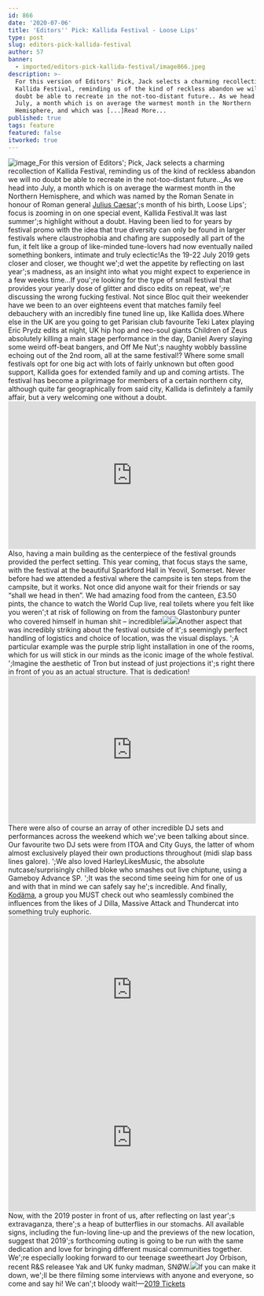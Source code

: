 ```yaml
---
id: 866
date: '2020-07-06'
title: 'Editors'' Pick: Kallida Festival - Loose Lips'
type: post
slug: editors-pick-kallida-festival
author: 57
banner:
  - imported/editors-pick-kallida-festival/image866.jpeg
description: >-
  For this version of Editors' Pick, Jack selects a charming recollection of
  Kallida Festival, reminding us of the kind of reckless abandon we will no
  doubt be able to recreate in the not-too-distant future.. As we head into
  July, a month which is on average the warmest month in the Northern
  Hemisphere, and which was [...]Read More...
published: true
tags: feature
featured: false
itworked: true
---
```

![image](../imported/editors-pick-kallida-festival/image866.jpeg)_For this version of Editors'; Pick, Jack selects a charming recollection of Kallida Festival, reminding us of the kind of reckless abandon we will no doubt be able to recreate in the not-too-distant future.._As we head into July, a month which is on average the warmest month in the Northern Hemisphere, and which was named by the Roman Senate in honour of Roman general [Julius Caesar](https://en.wikipedia.org/wiki/Julius_Caesar "Julius Caesar")';s month of his birth, Loose Lips'; focus is zooming in on one special event, Kallida Festival.It was last summer';s highlight without a doubt. Having been lied to for years by festival promo with the idea that true diversity can only be found in larger festivals where claustrophobia and chafing are supposedly all part of the fun, it felt like a group of like-minded tune-lovers had now eventually nailed something bonkers, intimate and truly eclectic!As the 19-22 July 2019 gets closer and closer, we thought we';d wet the appetite by reflecting on last year';s madness, as an insight into what you might expect to experience in a few weeks time…If you';re looking for the type of small festival that provides your yearly dose of glitter and disco edits on repeat, we';re discussing the wrong fucking festival. Not since Bloc quit their weekender have we been to an over eighteens event that matches family feel debauchery with an incredibly fine tuned line up, like Kallida does.Where else in the UK are you going to get Parisian club favourite Teki Latex playing Eric Prydz edits at night, UK hip hop and neo-soul giants Children of Zeus absolutely killing a main stage performance in the day, Daniel Avery slaying some weird off-beat bangers, and Off Me Nut';s naughty wobbly bassline echoing out of the 2nd room, all at the same festival!? Where some small festivals opt for one big act with lots of fairly unknown but often good support, Kallida goes for extended family and up and coming artists. The festival has become a pilgrimage for members of a certain northern city, although quite far geographically from said city, Kallida is definitely a family affair, but a very welcoming one without a doubt.<iframe width='100%' height='300' scrolling='no' frameborder='no' allow='autoplay' src='http://www.youtube.com/embed/xFVhkGahfso?wmode=opaque'></iframe>  
Also, having a main building as the centerpiece of the festival grounds provided the perfect setting. This year coming, that focus stays the same, with the festival at the beautiful Sparkford Hall in Yeovil, Somerset. Never before had we attended a festival where the campsite is ten steps from the campsite, but it works. Not once did anyone wait for their friends or say “shall we head in then”. We had amazing food from the canteen, £3.50 pints, the chance to watch the World Cup live, real toilets where you felt like you weren';t at risk of following on from the famous Glastonbury punter who covered himself in human shit – incredible!![](/wp-content/uploads/live/img/wysiwyg/5d0cb6ffd9273.jpg)![](/wp-content/uploads/live/img/wysiwyg/5d0cb6e94cd62.jpg)Another aspect that was incredibly striking about the festival outside of it';s seemingly perfect handling of logistics and choice of location, was the visual displays. ';A particular example was the purple strip light installation in one of the rooms, which for us will stick in our minds as the iconic image of the whole festival. ';Imagine the aesthetic of Tron but instead of just projections it';s right there in front of you as an actual structure. That is dedication!<iframe width='100%' height='300' scrolling='no' frameborder='no' allow='autoplay' src='http://www.youtube.com/embed/dGBZ9FIBa8k?wmode=opaque'></iframe>  
There were also of course an array of other incredible DJ sets and performances across the weekend which we';ve been talking about since. Our favourite two DJ sets were from ITOA and City Guys, the latter of whom almost exclusively played their own productions throughout (midi slap bass lines galore). ';We also loved HarleyLikesMusic, the absolute nutcase/surprisingly chilled bloke who smashes out live chiptune, using a Gameboy Advance SP. ';It was the second time seeing him for one of us and with that in mind we can safely say he';s incredible. And finally, [Kodäma](https://www.facebook.com/kodamaliveband/), a group you MUST check out who seamlessly combined the influences from the likes of J Dilla, Massive Attack and Thundercat into something truly euphoric.<iframe width='100%' height='300' scrolling='no' frameborder='no' allow='autoplay' src='http://www.youtube.com/embed/4TnRfM_5Ckc?wmode=opaque'></iframe><iframe width='100%' height='300' scrolling='no' frameborder='no' allow='autoplay' src='http://www.youtube.com/embed/3bWne1C-5EM?wmode=opaque'></iframe>  
Now, with the 2019 poster in front of us, after reflecting on last year';s extravaganza, there';s a heap of butterflies in our stomachs. All available signs, including the fun-loving line-up and the previews of the new location, suggest that 2019';s forthcoming outing is going to be run with the same dedication and love for bringing different musical communities together. We';re especially looking forward to our teenage sweetheart Joy Orbison, recent R&S releasee Yak and UK funky madman, SNØW.![](/wp-content/uploads/live/img/wysiwyg/5d0cb6d53ceae.png)If you can make it down, we';ll be there filming some interviews with anyone and everyone, so come and say hi! We can';t bloody wait!—[2019 Tickets](https://www.residentadvisor.net/events/1210919)